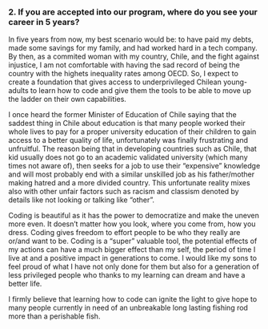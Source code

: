 ### 2. If you are accepted into our program, where do you see your career in 5 years?
In five years from now, my best scenario would be: to have paid my debts, made some savings for my family, and had worked hard in a tech company.  
By then, as a commited woman with my country, Chile, and the fight against injustice, I am not comfortable with having the sad record of being the country with the highets inequality rates among OECD. So, I expect to create a foundation that gives access to underprivileged Chilean young-adults to learn how to code and give them the tools to be able to move up the ladder on their own capabilities.


I once heard the former Minister of Education of Chile saying that the saddest thing in Chile about education is that many people worked their whole lives to pay for a proper university education of their children to gain access to a better quality of life, unfortunately was finally frustrating and unfruitful. The reason being that in developing countries such as Chile, that kid usually does not go to an academic validated university (which many times not aware of), then seeks for a job to use their “expensive” knowledge and will most probably end with a similar unskilled job as his father/mother making hatred and a more divided country. This unfortunate reality mixes also with other unfair factors such as racism and classism denoted by details like not looking or talking like “other”.  

Coding is beautiful as it has the power to democratize and make the uneven more even. It doesn’t matter how you look, where you come from, how you dress. Coding gives freedom to effort people to be who they really are or/and want to be. Coding is a “super” valuable tool, the potential effects of my actions can have a much bigger effect than my self, the period of time I live at and a positive impact in generations to come. I would like my sons to feel proud of what I have not only done for them but also for a generation of less privileged people who thanks to my learning can dream and have a better life.  

I firmly believe that learning how to code can ignite the light to give hope to many people currently in need of an unbreakable long lasting fishing rod more than a perishable fish.
